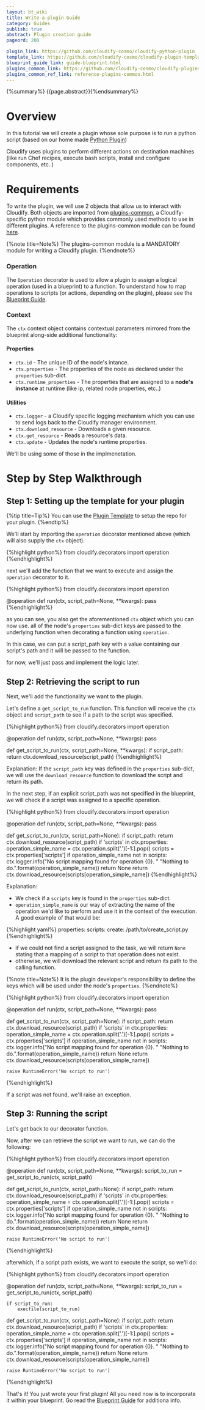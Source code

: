 ```yaml
---
layout: bt_wiki
title: Write-a-plugin Guide
category: Guides
publish: true
abstract: Plugin creation guide
pageord: 200

plugin_link: https://github.com/cloudify-cosmo/cloudify-python-plugin
template_link: https://github.com/cloudify-cosmo/cloudify-plugin-template
blueprint_guide_link: guide-blueprint.html
plugins_common_link: https://github.com/cloudify-cosmo/cloudify-plugins-common
plugins_common_ref_link: reference-plugins-common.html
---
```

{%summary%} {{page.abstract}}{%endsummary%}

# Overview

In this tutorial we will create a plugin whose sole purpose is to run a python script (based on our home made [Python Plugin]({{page.plugin_link}}))

Cloudify uses plugins to perform different actions on destination machines (like run Chef recipes, execute bash scripts, install and configure components, etc..)


# Requirements

To write the plugin, we will use 2 objects that allow us to interact with Cloudify.
Both objects are imported from [plugins-common]({{page.plugins_common_link}}), a Cloudify-specific python module which provides commonly used methods to use in different plugins. A reference to the plugins-common module can be found [here]({{page.plugins_common_link}}).

{%note title=Note%}
The plugins-common module is a MANDATORY module for writing a Cloudify plugin.
{%endnote%}

### Operation

The `Operation` decorator is used to allow a plugin to assign a logical operation (used in a blueprint) to a function.
To understand how to map operations to scripts (or actions, depending on the plugin), please see the [Blueprint Guide]({{page.blueprint_guide_link}}).

### Context

The `ctx` context object contains contextual parameters mirrored from the blueprint along-side additional functionality:

#### Properties

* `ctx.id` - The unique ID of the node's intance.
* `ctx.properties` - The properties of the node as declared under the `properties` sub-dict.
* `ctx.runtime_properties` - The properties that are assigned to a **node's instance** at runtime (like ip, related node properties, etc..)

#### Utilities

* `ctx.logger` - a Cloudify specific logging mechanism which you can use to send logs back to the Cloudify manager environment.
* `ctx.download_resource` - Downloads a given resource.
* `ctx.get_resource` - Reads a resource's data.
* `ctx.update` - Updates the node's runtime properties.

We'll be using some of those in the implmenetation.


# Step by Step Walkthrough

## Step 1: Setting up the template for your plugin

{%tip title=Tip%}
You can use the [Plugin Template]({{page.template_link}}) to setup the repo for your plugin.
{%endtip%}

We'll start by importing the `operation` decorator mentioned above (which will also supply the `ctx` object).

{%highlight python%}
from cloudify.decorators import operation
{%endhighlight%}

next we'll add the function that we want to execute and assign the `operation` decorator to it.

{%highlight python%}
from cloudify.decorators import operation


@operation
def run(ctx, script_path=None, **kwargs):
    pass
{%endhighlight%}

as you can see, you also get the aforementioned `ctx` object which you can now use.
all of the node's `properties` sub-dict keys are passed to the underlying function when decorating a function using `operation`.

In this case, we can put a script_path key with a value containing our script's path and it will be passed to the function.

for now, we'll just pass and implement the logic later.

## Step 2: Retrieving the script to run

Next, we'll add the functionality we want to the plugin.

Let's define a `get_script_to_run` function.
This function will receive the `ctx` object and `script_path` to see if a path to the script was specified.

{%highlight python%}
from cloudify.decorators import operation


@operation
def run(ctx, script_path=None, **kwargs):
    pass


def get_script_to_run(ctx, script_path=None, **kwargs):
    if script_path:
        return ctx.download_resource(script_path)
{%endhighlight%}

Explanation:
If the `script_path` key was defined in the `properties` sub-dict, we will use the `download_resource` function to download the script and return its path.

In the next step, if an explicit script_path was not specified in the blueprint, we will check if a script was assigned to a specific operation.

{%highlight python%}
from cloudify.decorators import operation


@operation
def run(ctx, script_path=None, **kwargs):
    pass


def get_script_to_run(ctx, script_path=None):
    if script_path:
        return ctx.download_resource(script_path)
    if 'scripts' in ctx.properties:
        operation_simple_name = ctx.operation.split('.')[-1:].pop()
        scripts = ctx.properties['scripts']
        if operation_simple_name not in scripts:
            ctx.logger.info("No script mapping found for operation {0}. "
                            "Nothing to do.".format(operation_simple_name))
            return None
        return ctx.download_resource(scripts[operation_simple_name])
{%endhighlight%}

Explanation:

* We check if a `scripts` key is found in the `properties` sub-dict.
* `operation_simple_name` is our way of extracting the name of the operation we'd like to perform and use it in the context of the execution. A good example of that would be:

{%highlight yaml%}
properties:
    scripts:
        create: /path/to/create_script.py
{%endhighlight%}

* if we could not find a script assigned to the task, we will return `None` stating that a mapping of a script to that operation does not exist.
* otherwise, we will download the relevant script and return its path to the calling function.

{%note title=Note%}
It is the plugin developer's responsibility to define the keys which will be used under the node's `properties`.
{%endnote%}

{%highlight python%}
from cloudify.decorators import operation


@operation
def run(ctx, script_path=None, **kwargs):
    pass


def get_script_to_run(ctx, script_path=None):
    if script_path:
        return ctx.download_resource(script_path)
    if 'scripts' in ctx.properties:
        operation_simple_name = ctx.operation.split('.')[-1:].pop()
        scripts = ctx.properties['scripts']
        if operation_simple_name not in scripts:
            ctx.logger.info("No script mapping found for operation {0}. "
                            "Nothing to do.".format(operation_simple_name))
            return None
        return ctx.download_resource(scripts[operation_simple_name])

    raise RuntimeError('No script to run')
{%endhighlight%}

If a script was not found, we'll raise an exception.

## Step 3: Running the script

Let's get back to our decorator function.

Now, after we can retrieve the script we want to run, we can do the following:

{%highlight python%}
from cloudify.decorators import operation


@operation
def run(ctx, script_path=None, **kwargs):
    script_to_run = get_script_to_run(ctx, script_path)


def get_script_to_run(ctx, script_path=None):
    if script_path:
        return ctx.download_resource(script_path)
    if 'scripts' in ctx.properties:
        operation_simple_name = ctx.operation.split('.')[-1:].pop()
        scripts = ctx.properties['scripts']
        if operation_simple_name not in scripts:
            ctx.logger.info("No script mapping found for operation {0}. "
                            "Nothing to do.".format(operation_simple_name))
            return None
        return ctx.download_resource(scripts[operation_simple_name])

    raise RuntimeError('No script to run')
{%endhighlight%}

afterwhich, if a script path exists, we want to execute the script, so we'll do:

{%highlight python%}
from cloudify.decorators import operation


@operation
def run(ctx, script_path=None, **kwargs):
    script_to_run = get_script_to_run(ctx, script_path)

    if script_to_run:
        execfile(script_to_run)


def get_script_to_run(ctx, script_path=None):
    if script_path:
        return ctx.download_resource(script_path)
    if 'scripts' in ctx.properties:
        operation_simple_name = ctx.operation.split('.')[-1:].pop()
        scripts = ctx.properties['scripts']
        if operation_simple_name not in scripts:
            ctx.logger.info("No script mapping found for operation {0}. "
                            "Nothing to do.".format(operation_simple_name))
            return None
        return ctx.download_resource(scripts[operation_simple_name])

    raise RuntimeError('No script to run')
{%endhighlight%}

That's it! You just wrote your first plugin! All you need now is to incorporate it within your blueprint. Go read the [Blueprint Guide]({{page.blueprint_guide_link}}) for additiona info.